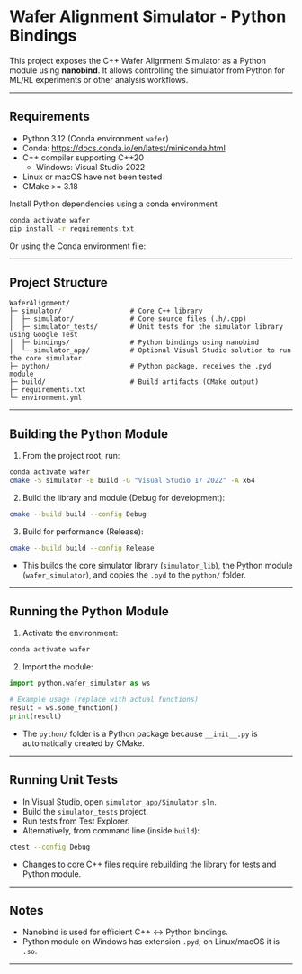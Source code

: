 Wafer Alignment Simulator - Python Bindings
===========================================

This project exposes the C++ Wafer Alignment Simulator as a Python module using **nanobind**. 
It allows controlling the simulator from Python for ML/RL experiments or other analysis workflows.

---

Requirements
------------

- Python 3.12 (Conda environment `wafer`)
- Conda: https://docs.conda.io/en/latest/miniconda.html
- C++ compiler supporting C++20
  - Windows: Visual Studio 2022
- Linux or macOS have not been tested
- CMake >= 3.18

Install Python dependencies using a conda environment

```bash
conda activate wafer
pip install -r requirements.txt
```

Or using the Conda environment file:

---

Project Structure
-----------------

```
WaferAlignment/
├─ simulator/                 # Core C++ library
│  ├─ simulator/              # Core source files (.h/.cpp)
│  ├─ simulator_tests/        # Unit tests for the simulator library using Google Test
│  ├─ bindings/               # Python bindings using nanobind
│  └─ simulator_app/          # Optional Visual Studio solution to run the core simulator
├─ python/                    # Python package, receives the .pyd module
├─ build/                     # Build artifacts (CMake output)
├─ requirements.txt
└─ environment.yml
```

---

Building the Python Module
--------------------------

1. From the project root, run:

```bash
conda activate wafer
cmake -S simulator -B build -G "Visual Studio 17 2022" -A x64
```

2. Build the library and module (Debug for development):

```bash
cmake --build build --config Debug
```

3. Build for performance (Release):

```bash
cmake --build build --config Release
```

- This builds the core simulator library (`simulator_lib`), the Python module (`wafer_simulator`), 
  and copies the `.pyd` to the `python/` folder.

---

Running the Python Module
-------------------------

1. Activate the environment:

```bash
conda activate wafer
```

2. Import the module:

```python
import python.wafer_simulator as ws

# Example usage (replace with actual functions)
result = ws.some_function()
print(result)
```

- The `python/` folder is a Python package because `__init__.py` is automatically created by CMake.

---

Running Unit Tests
------------------

- In Visual Studio, open `simulator_app/Simulator.sln`.
- Build the `simulator_tests` project.
- Run tests from Test Explorer.
- Alternatively, from command line (inside `build`):

```bash
ctest --config Debug
```

- Changes to core C++ files require rebuilding the library for tests and Python module.

---

Notes
-----

- Nanobind is used for efficient C++ ↔ Python bindings.
- Python module on Windows has extension `.pyd`; on Linux/macOS it is `.so`.

---

